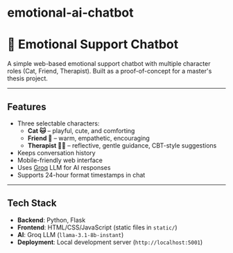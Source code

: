 # emotional-ai-chatbot
 
# 🐾 Emotional Support Chatbot

A simple web-based emotional support chatbot with multiple character roles (Cat, Friend, Therapist). Built as a proof-of-concept for a master's thesis project.

---

## Features
- Three selectable characters:
  - **Cat 🐱** – playful, cute, and comforting
  - **Friend 🙂** – warm, empathetic, encouraging
  - **Therapist 🧑‍⚕️** – reflective, gentle guidance, CBT-style suggestions
- Keeps conversation history
- Mobile-friendly web interface
- Uses [Groq](https://www.groq.ai/) LLM for AI responses
- Supports 24-hour format timestamps in chat

---

## Tech Stack
- **Backend**: Python, Flask
- **Frontend**: HTML/CSS/JavaScript (static files in `static/`)
- **AI**: Groq LLM (`llama-3.1-8b-instant`)
- **Deployment**: Local development server (`http://localhost:5001`)

